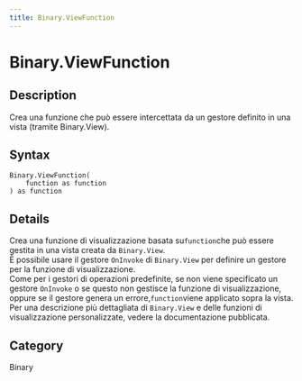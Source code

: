 ```yaml
---
title: Binary.ViewFunction
---
```


# Binary.ViewFunction


## Description

Crea una funzione che può essere intercettata da un gestore definito in una vista (tramite Binary.View).


## Syntax

```powerquery
Binary.ViewFunction(
    function as function
) as function
```


## Details

Crea una funzione di visualizzazione basata su<code>function</code>che può essere gestita in una vista creata da <code>Binary.View</code>.<br />È possibile usare il gestore <code>OnInvoke</code> di <code>Binary.View</code> per definire un gestore per la funzione di visualizzazione.<br />Come per i gestori di operazioni predefinite, se non viene specificato un gestore <code>OnInvoke</code> o se questo non gestisce la funzione di visualizzazione, oppure se il gestore genera un errore,<code>function</code>viene applicato sopra la vista.<br />Per una descrizione più dettagliata di <code>Binary.View</code> e delle funzioni di visualizzazione personalizzate, vedere la documentazione pubblicata.<br />



## Category
Binary
